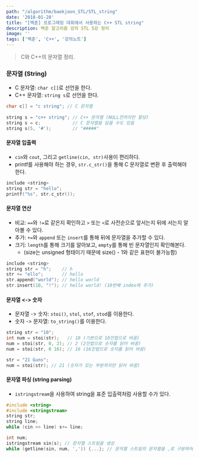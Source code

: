 ```yaml
---
path: "/algorithm/baekjoon_STL/STL_string"
date: '2018-01-28'
title: "[백준] 프로그래밍 대회에서 사용하는 C++ STL string"
description: 백준 알고리즘 강의 STL 5강 정리
image: ''
tags: ['백준', 'C++', '강의노트']
---
```

> C와 C++의 문자열 정리.

### 문자열 (String)
- C 문자열: `char c[]`로 선언을 한다.
- C++ 문자열: `string s`로 선언을 한다.
```c++
char c[] = "c string"; // C 문자열
        
string s = "c++ string"; // C++ 문자열 (NULL전까지만 할당)
string s = c;            // C 문자열을 담을 수도 있음 
string s(5, '#');        // "#####"
```
#### 문자열 입출력
- `cin`와 `cout`, 그리고 `getline(cin, str)`사용이 편리하다.
- printf를 사용해야 하는 경우, `str.c_str()`을 통해 C 문자열로 변환 후 출력해야 한다.
```c++
include <string>
string str = "hello";
printf("%s", str.c_str());
```

#### 문자열 연산
- 비교: `==`와 `!=`로 같은지 확인하고 `>` 또는 `<`로 사전순으로 앞서는지 뒤에 서는지 알아볼 수 있다.
- 추가: `+=`와 `append` 또는 `insert`를 통해 뒤에 문자열을 추가할 수 있다.
- 크기: `length`를 통해 크기를 알아보고, `empty`를 통해 빈 문자열인지 확인해본다. 
    - (size는 unsigned 형태이기 때문에 size() - 1와 같은 표현이 불가능함)
```c++
include <string>
string str = "h";    // h
str += "ello";       // hello
str.append("world"); // hello world
str.insert(10, "!"); // hello world! (10번째 index에 추가)
```

#### 문자열 <-> 숫자
- 문자열 -> 숫자: `stoi()`, `stol`, `stof`, `stod`를 이용한다.
- 숫자 -> 문자열: `to_string()`를 이용한다.
```c++
string str = "10";
int num = stoi(str);   // 10 (기본으로 10진법으로 바꿈)
num = stoi(str, 0, 2); // 2 (2진법으로 숫자를 읽어 바꿈)
num = stoi(str, 0 16); // 16 (16진법으로 숫자를 읽어 바꿈)

str = "21 Guns";
num = stoi(str); // 21 (숫자가 있는 부분까지만 읽어 바꿈)
```

#### 문자열 파싱 (string parsing)
- `istringstream`을 사용하여 string을 표준 입출력처럼 사용할 수가 있다.
```c++
#include <string>
#include <stringstream>
string str;
string line;
while (cin >> line) s+= line;

int num;
istringstream sin(s); // 문자열 스트림을 생성
while (getline(sin, num, ',')) {...}; // 문자열 스트림의 문자열을 ,로 구분하여 num에 저장
```
